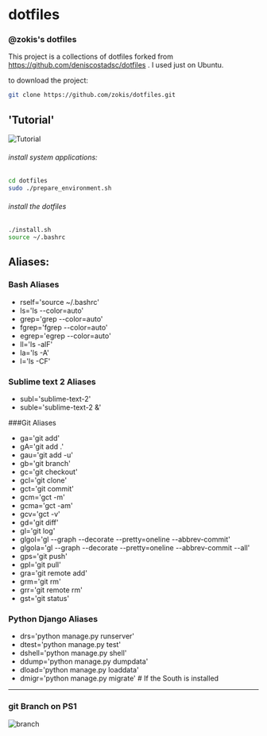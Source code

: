 dotfiles
========

### @zokis's dotfiles

This project is a collections of dotfiles forked from https://github.com/deniscostadsc/dotfiles . I used just on Ubuntu.

to download the project:

```bash
git clone https://github.com/zokis/dotfiles.git
```

## 'Tutorial'
![Tutorial](https://github.com/zokis/dotfiles/raw/master/.terminal.png "Tutorial")

###### install system applications:
```bash
cd dotfiles
sudo ./prepare_environment.sh
```

###### install the dotfiles
```bash
./install.sh
source ~/.bashrc
```
## Aliases:
### Bash Aliases
* rself='source ~/.bashrc'
* ls='ls --color=auto'
* grep='grep --color=auto'
* fgrep='fgrep --color=auto'
* egrep='egrep --color=auto'
* ll='ls -alF'
* la='ls -A'
* l='ls -CF'

### Sublime text 2 Aliases
* subl='sublime-text-2'
* suble='sublime-text-2 &'

###Git Aliases
* ga='git add'
* gA='git add .'
* gau='git add -u'
* gb='git branch'
* gc='git checkout'
* gcl='git clone'
* gct='git commit'
* gcm='gct -m'
* gcma='gct -am'
* gcv='gct -v'
* gd='git diff'
* gl='git log'
* glgol='gl --graph --decorate --pretty=oneline --abbrev-commit'
* glgola='gl --graph --decorate --pretty=oneline --abbrev-commit --all'
* gps='git push'
* gpl='git pull'
* gra='git remote add'
* grm='git rm'
* grr='git remote rm'
* gst='git status'

### Python Django Aliases
* drs='python manage.py runserver'
* dtest='python manage.py test'
* dshell='python manage.py shell'
* ddump='python manage.py dumpdata'
* dload='python manage.py loaddata'
* dmigr='python manage.py migrate' # If the South is installed
____
### git Branch on PS1
![branch](https://github.com/zokis/dotfiles/raw/master/.git_img.png "branch")